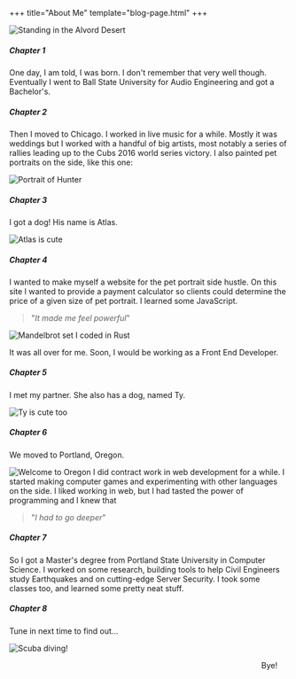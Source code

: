 +++
title="About Me"
template="blog-page.html"
+++

![Standing in the Alvord Desert](me.jpg)

##### Chapter 1

One day, I am told, I was born.
I don't remember that very well though.
Eventually I went to Ball State University for Audio Engineering
and got a Bachelor's.

##### Chapter 2

Then I moved to Chicago.
I worked in live music for a while.
Mostly it was weddings but I worked with a handful of big artists, most notably a series of rallies leading up to the Cubs 2016 world series victory.
I also painted pet portraits on the side, like this one:

![Portrait of Hunter](hunter_dog_portrait.png)

##### Chapter 3

I got a dog! His name is Atlas.

![Atlas is cute](atlas_the_dog.jpg)

##### Chapter 4

I wanted to make myself a website for the pet portrait side hustle.
On this site I wanted to provide a payment calculator so clients could
determine the price of a given size of pet portrait.
I learned some JavaScript.

> "_It made me feel powerful_"

![Mandelbrot set I coded in Rust](mandelbrot.png)

It was all over for me.
Soon, I would be working as a Front End Developer.

##### Chapter 5

I met my partner. She also has a dog, named Ty.

![Ty is cute too](ty_the_dog.jpg)

##### Chapter 6

We moved to Portland, Oregon.

![Welcome to Oregon](welcome_to_oregon.png)
I did contract work in web development for a while.
I started making computer games and experimenting with other languages on the side.
I liked working in web, but I had tasted the power of programming and I knew that

> "_I had to go deeper_"

##### Chapter 7

So I got a Master's degree from Portland State University in Computer Science.
I worked on some research,
building tools to help Civil Engineers study Earthquakes
and on cutting-edge Server Security.
I took some classes too, and learned some pretty neat stuff.

##### Chapter 8

Tune in next time to find out...

![Scuba diving!](scuba.png)

<div style="text-align: right; margin-right: 20px">
  Bye!
</div>
